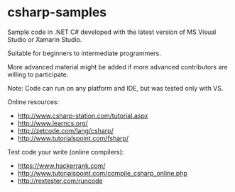 # csharp-samples

Sample code in .NET C# developed with the latest version of MS Visual Studio or Xamarin Studio.

Suitable for beginners to intermediate programmers.

More advanced material might be added if more advanced contributors are willing to participate.

Note: Code can run on any platform and IDE, but was tested only with VS.

Online resources:
* http://www.csharp-station.com/tutorial.aspx
* http://www.learncs.org/
* http://zetcode.com/lang/csharp/
* http://www.tutorialspoint.com/fsharp/

Test code your write (online compilers):
* https://www.hackerrank.com/
* http://www.tutorialspoint.com/compile_csharp_online.php
* http://rextester.com/runcode
